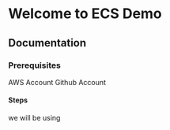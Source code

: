 # Welcome to ECS Demo

## Documentation

### Prerequisites
AWS Account 
Github Account
#### Steps

we will be using 
